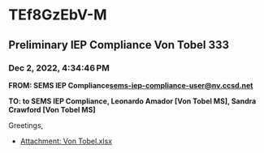 # TEf8GzEbV-M
## Preliminary IEP Compliance Von Tobel 333
### Dec 2, 2022, 4:34:46 PM
**FROM: SEMS IEP Compliance<sems-iep-compliance-user@nv.ccsd.net>**

**TO: to SEMS IEP Compliance, Leonardo Amador [Von Tobel MS], Sandra Crawford [Von Tobel MS]**


Greetings, 





* [Attachment: Von Tobel.xlsx](TEf8GzEbV-M-attachment-1.xlsx)
